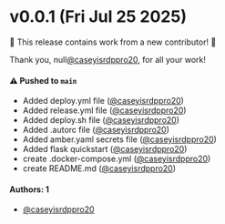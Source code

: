 # v0.0.1 (Fri Jul 25 2025)

:tada: This release contains work from a new contributor! :tada:

Thank you, null[@caseyisrdppro20](https://github.com/caseyisrdppro20), for all your work!

#### ⚠️ Pushed to `main`

- Added deploy.yml file ([@caseyisrdppro20](https://github.com/caseyisrdppro20))
- Added release.yml file ([@caseyisrdppro20](https://github.com/caseyisrdppro20))
- Added deploy.sh file ([@caseyisrdppro20](https://github.com/caseyisrdppro20))
- Added .autorc file ([@caseyisrdppro20](https://github.com/caseyisrdppro20))
- Added amber.yaml secrets file ([@caseyisrdppro20](https://github.com/caseyisrdppro20))
- Added flask quickstart ([@caseyisrdppro20](https://github.com/caseyisrdppro20))
- create .docker-compose.yml ([@caseyisrdppro20](https://github.com/caseyisrdppro20))
- create README.md ([@caseyisrdppro20](https://github.com/caseyisrdppro20))

#### Authors: 1

- [@caseyisrdppro20](https://github.com/caseyisrdppro20)
